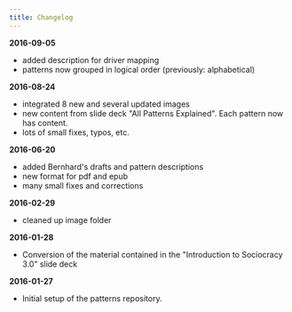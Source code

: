 ```yaml
---
title: Changelog
---
```


**2016-09-05**

* added description for driver mapping
* patterns now grouped in logical order (previously: alphabetical)

**2016-08-24**

* integrated 8 new and several updated images
* new content from slide deck "All Patterns Explained". Each pattern now has content.
* lots of small fixes, typos, etc.

**2016-06-20**

* added Bernhard's drafts and pattern descriptions
* new format for pdf and epub
* many small fixes and corrections

**2016-02-29**

* cleaned up image folder

**2016-01-28**

* Conversion of the material contained in the "Introduction to Sociocracy 3.0" slide deck

**2016-01-27**

* Initial setup of the patterns repository.


